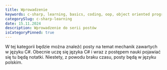 ```yaml
---
title: Wprowadzenie
keywords: c-sharp, learning, basics, coding, oop, object oriented programming, dotnet, .net
categorySlug: c-sharp-learning
date: 15.11.2024
description: Wprowadzenie do serii postów
isCategoryPinned: true
---
```


W tej kategorii będzie można znaleźć posty na temat mechanik zawartych w języku C#.
Obecnie uczę się języka C# i wraz z postępem nauki pojawiać się tu będą notatki.
Niestety, z powodu braku czasu, posty będą w języku polskim.